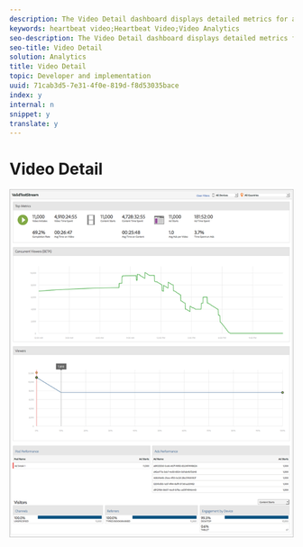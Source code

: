 ```yaml
---
description: The Video Detail dashboard displays detailed metrics for all videos, including concurrent viewers, content starts, completion rate, time spent, and ad starts.
keywords: heartbeat video;Heartbeat Video;Video Analytics
seo-description: The Video Detail dashboard displays detailed metrics for all videos, including concurrent viewers, content starts, completion rate, time spent, and ad starts.
seo-title: Video Detail
solution: Analytics
title: Video Detail
topic: Developer and implementation
uuid: 71cab3d5-7e31-4f0e-819d-f8d53035bace
index: y
internal: n
snippet: y
translate: y
---
```


# Video Detail

<a id="fig_97170B07348249AAAF0E4B1BA837F1CC"></a> ![](assets/video-detail.png) 
